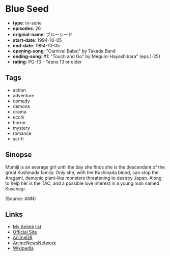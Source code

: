 # Blue Seed

-   **type**: tv-serie
-   **episodes**: 26
-   **original-name**: ブルーシード
-   **start-date**: 1994-10-05
-   **end-date**: 1994-10-05
-   **opening-song**: "Carnival Babel" by Takada Band
-   **ending-song**: #1: "Touch and Go" by Megumi Hayashibara" (eps.1-25)
-   **rating**: PG-13 - Teens 13 or older

## Tags

-   action
-   adventure
-   comedy
-   demons
-   drama
-   ecchi
-   horror
-   mystery
-   romance
-   sci-fi

## Sinopse

Momiji is an average girl until the day she finds she is the descendant of the great Kushinada family. Only she, with her Kushinada blood, can stop the Aragami, demonic plant-like monsters threatening to destroy Japan. Along to help her is the TAC, and a possible love interest in a young man named Kusanagi.

(Source: ANN)


## Links

-   [My Anime list](https://myanimelist.net/anime/998/Blue_Seed)
-   [Official Site](http://www.production-ig.co.jp/contents/works_sp/0260_/index.html)
-   [AnimeDB](http://anidb.info/perl-bin/animedb.pl?show=anime&aid=644)
-   [AnimeNewsNetwork](http://www.animenewsnetwork.com/encyclopedia/anime.php?id=8)
-   [Wikipedia](http://en.wikipedia.org/wiki/Blue_Seed)
